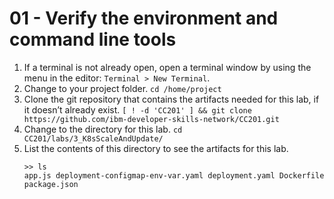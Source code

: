 # 01 - Verify the environment and command line tools

1. If a terminal is not already open, open a terminal window by using the menu in the editor: `Terminal > New Terminal`.
2. Change to your project folder.
    `cd /home/project`
3. Clone the git repository that contains the artifacts needed for this lab, if it doesn’t already exist.
   `[ ! -d 'CC201' ] && git clone https://github.com/ibm-developer-skills-network/CC201.git`
4. Change to the directory for this lab.
   `cd CC201/labs/3_K8sScaleAndUpdate/`
5. List the contents of this directory to see the artifacts for this lab.
   ```shell
   >> ls
   app.js deployment-configmap-env-var.yaml deployment.yaml Dockerfile package.json
   ```
